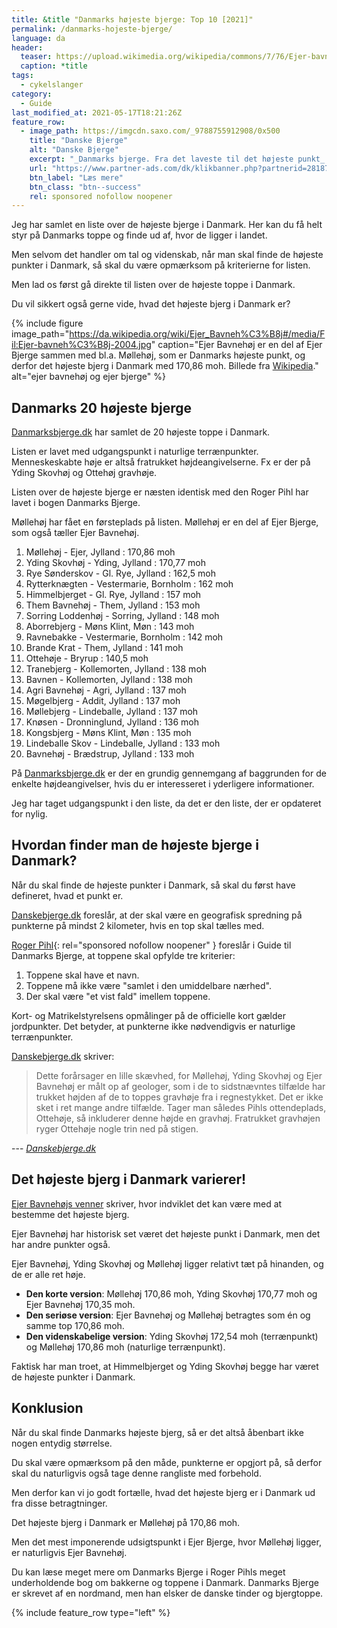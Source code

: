 ```yaml
---
title: &title "Danmarks højeste bjerge: Top 10 [2021]"
permalink: /danmarks-hojeste-bjerge/
language: da
header:
  teaser: https://upload.wikimedia.org/wikipedia/commons/7/76/Ejer-bavneh%C3%B8j-2004.jpg
  caption: *title
tags:
  - cykelslanger
category:
  - Guide
last_modified_at: 2021-05-17T18:21:26Z
feature_row:
  - image_path: https://imgcdn.saxo.com/_9788755912908/0x500
    title: "Danske Bjerge"
    alt: "Danske Bjerge"
    excerpt: "_Danmarks bjerge. Fra det laveste til det højeste punkt_ er en utrolig flot og oplysende bog med over 500 farverige fotos. Bogen giver en indsigt i landets 117 bjerge, fra Harehøj på 3 meter til Danmarks højeste punkt, Møllehøj. Hvert bjerg er beskrevet med historiske oplysninger, fakta og lokale anekdoter, som gør bogen hyggelig, underholdende oplysende at læse i."
    url: "https://www.partner-ads.com/dk/klikbanner.php?partnerid=28187&bannerid=43262&htmlurl=https://www.saxo.com/dk/danmarks-bjerge_roger-pihl_haeftet_9788755912908"
    btn_label: "Læs mere"
    btn_class: "btn--success"
    rel: sponsored nofollow noopener
---
```


Jeg har samlet en liste over de højeste bjerge i Danmark. Her kan du få helt styr på Danmarks toppe og finde ud af, hvor de ligger i landet.

Men selvom det handler om tal og videnskab, når man skal finde de højeste punkter i Danmark, så skal du være opmærksom på kriterierne for listen.

Men lad os først gå direkte til listen over de højeste toppe i Danmark.

Du vil sikkert også gerne vide, hvad det højeste bjerg i Danmark er?

{% include figure image_path="https://da.wikipedia.org/wiki/Ejer_Bavneh%C3%B8j#/media/Fil:Ejer-bavneh%C3%B8j-2004.jpg" caption="Ejer Bavnehøj er en del af Ejer Bjerge sammen med bl.a. Møllehøj, som er Danmarks højeste punkt, og derfor det højeste bjerg i Danmark med 170,86 moh. Billede fra [Wikipedia](https://da.wikipedia.org/wiki/Ejer_Bavneh%C3%B8j)." alt="ejer bavnehøj og ejer bjerge" %}

## Danmarks 20 højeste bjerge

[Danmarksbjerge.dk](https://danskebjerge.dk/dansktop.htm) har samlet de 20 højeste toppe i Danmark.

Listen er lavet med udgangspunkt i naturlige terrænpunkter. Menneskeskabte høje er altså fratrukket højdeangivelserne. Fx er der på Yding Skovhøj og Ottehøj gravhøje.

Listen over de højeste bjerge er næsten identisk med den Roger Pihl har lavet i bogen Danmarks Bjerge.

Møllehøj har fået en førsteplads på listen. Møllehøj er en del af Ejer Bjerge, som også tæller Ejer Bavnehøj.

1.  Møllehøj - Ejer, Jylland : 170,86 moh
2.  Yding Skovhøj - Yding, Jylland : 170,77 moh
3.  Rye Sønderskov - Gl. Rye, Jylland : 162,5 moh
4.  Rytterknægten - Vestermarie, Bornholm : 162 moh
5.  Himmelbjerget - Gl. Rye, Jylland : 157 moh
6.  Them Bavnehøj - Them, Jylland : 153 moh
7.  Sorring Loddenhøj - Sorring, Jylland : 148 moh
8.  Aborrebjerg - Møns Klint, Møn : 143 moh
9.  Ravnebakke - Vestermarie, Bornholm : 142 moh
10. Brande Krat - Them, Jylland : 141 moh
11. Ottehøje - Bryrup : 140,5 moh
12. Tranebjerg - Kollemorten, Jylland : 138 moh
12. Bavnen - Kollemorten, Jylland : 138 moh
14. Agri Bavnehøj - Agri, Jylland : 137 moh
15. Møgelbjerg - Addit, Jylland : 137 moh
15. Møllebjerg - Lindeballe, Jylland : 137 moh
17. Knøsen - Dronninglund, Jylland : 136 moh
18. Kongsbjerg - Møns Klint, Møn : 135 moh
19. Lindeballe Skov - Lindeballe, Jylland : 133 moh
20. Bavnehøj - Brædstrup, Jylland : 133 moh

På [Danmarksbjerge.dk](https://danskebjerge.dk/dansktop.htm) er der en grundig gennemgang af baggrunden for de enkelte højdeangivelser, hvis du er interesseret i yderligere informationer.

Jeg har taget udgangspunkt i den liste, da det er den liste, der er opdateret for nylig.

## Hvordan finder man de højeste bjerge i Danmark?

Når du skal finde de højeste punkter i Danmark, så skal du først have defineret, hvad et punkt er.

[Danskebjerge.dk](https://blogsbjerg.danskebjerge.dk/2013/06/16/hoje-punkter-kraever-grovsortering-143/) foreslår, at der skal være en geografisk spredning på punkterne på mindst 2 kilometer, hvis en top skal tælles med.

[Roger Pihl](https://www.partner-ads.com/dk/klikbanner.php?partnerid=28187&bannerid=43262&htmlurl=https://www.saxo.com/dk/danmarks-bjerge_roger-pihl_haeftet_9788755912908){: rel="sponsored nofollow noopener" } foreslår i Guide til Danmarks Bjerge, at toppene skal opfylde tre kriterier:

1. Toppene skal have et navn.
2. Toppene må ikke være "samlet i den umiddelbare nærhed".
3. Der skal være "et vist fald" imellem toppene.

Kort- og Matrikelstyrelsens opmålinger på de officielle kort gælder jordpunkter. Det betyder, at punkterne ikke nødvendigvis er naturlige terrænpunkter.

[Danskebjerge.dk](https://blogsbjerg.danskebjerge.dk/2013/06/16/hoje-punkter-kraever-grovsortering-143/) skriver:

> Dette forårsager en lille skævhed, for Møllehøj, Yding Skovhøj og Ejer Bavnehøj er målt op af geologer, som i de to sidstnævntes tilfælde har trukket højden af de to toppes gravhøje fra i regnestykket. Det er ikke sket i ret mange andre tilfælde. Tager man således Pihls ottendeplads, Ottehøje, så inkluderer denne højde en gravhøj. Fratrukket gravhøjen ryger Ottehøje nogle trin ned på stigen.

--- <cite>[Danskebjerge.dk](https://blogsbjerg.danskebjerge.dk/2013/06/16/hoje-punkter-kraever-grovsortering-143/)</cite>

## Det højeste bjerg i Danmark varierer!

[Ejer Bavnehøjs venner](http://www.ejer-bavnehoj.dk/DKs-hojeste-punkt.aspx) skriver, hvor indviklet det kan være med at bestemme det højeste bjerg.

Ejer Bavnehøj har historisk set været det højeste punkt i Danmark, men det har andre punkter også.

Ejer Bavnehøj, Yding Skovhøj og Møllehøj ligger relativt tæt på hinanden, og de er alle ret høje.

- **Den korte version**: Møllehøj 170,86 moh, Yding Skovhøj 170,77 moh og Ejer Bavnehøj 170,35 moh.
- **Den seriøse version**: Ejer Bavnehøj og Møllehøj betragtes som én og samme top 170,86 moh.
- **Den videnskabelige version**: Yding Skovhøj 172,54 moh (terrænpunkt) og Møllehøj 170,86 moh (naturlige terrænpunkt).

Faktisk har man troet, at Himmelbjerget og Yding Skovhøj begge har været de højeste punkter i Danmark.

## Konklusion

Når du skal finde Danmarks højeste bjerg, så er det altså åbenbart ikke nogen entydig størrelse.

Du skal være opmærksom på den måde, punkterne er opgjort på, så derfor skal du naturligvis også tage denne rangliste med forbehold.

Men derfor kan vi jo godt fortælle, hvad det højeste bjerg er i Danmark ud fra disse betragtninger.

Det højeste bjerg i Danmark er Møllehøj på 170,86 moh.

Men det mest imponerende udsigtspunkt i Ejer Bjerge, hvor Møllehøj ligger, er naturligvis Ejer Bavnehøj.

Du kan læse meget mere om Danmarks Bjerge i Roger Pihls meget underholdende bog om bakkerne og toppene i Danmark. Danmarks Bjerge er skrevet af en nordmand, men han elsker de danske tinder og bjergtoppe.

{% include feature_row type="left" %}
